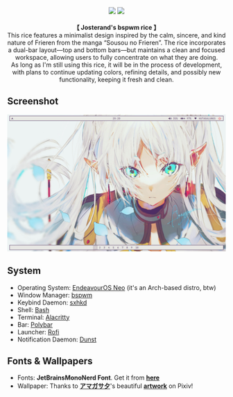 <div align="center">
  <img src="https://img.shields.io/github/repo-size/josterand/frieren?color=E8E8E4&labelColor=513663&style=for-the-badge">
  <img src="https://img.shields.io/badge/bspwm-E8E8E4?&logo=bspwm&labelColor=513663&logoColor=E8E8E4&style=for-the-badge">
</div>

<div align="center">
  <br><b>【 Josterand's bspwm rice 】</b><br>
  This rice features a minimalist design inspired by the calm, sincere, and kind nature of Frieren from the manga “Sousou no Frieren”. The rice incorporates a dual-bar layout—top and bottom bars—but maintains a clean and focused workspace, allowing users to fully concentrate on what they are doing.
</div>

<div align="center">
  As long as I'm still using this rice, it will be in the process of development, with plans to continue updating colors, refining details, and possibly new functionality, keeping it fresh and clean.
</div>

## Screenshot
<img src=".github/assets/screenshot.png">

## System
- Operating System: [EndeavourOS Neo](https://endeavouros.com/) (it's an Arch-based distro, btw)
- Window Manager: [bspwm](https://github.com/baskerville/bspwm)
- Keybind Daemon: [sxhkd](https://github.com/baskerville/sxhkd)
- Shell: [Bash](https://www.gnu.org/software/bash/)
- Terminal: [Alacritty](https://github.com/alacritty/alacritty)
- Bar: [Polybar](https://github.com/polybar/polybar)
- Launcher: [Rofi](https://github.com/davatorium/rofi)
- Notification Daemon: [Dunst](https://github.com/dunst-project/dunst)

## Fonts & Wallpapers
- Fonts: **JetBrainsMonoNerd Font**. Get it from [**here**](https://github.com/ryanoasis/nerd-fonts/releases/download/v3.2.1/JetBrainsMono.zip)
- Wallpaper: Thanks to [**アマガサ夕**](https://www.pixiv.net/en/users/103396341)'s beautiful [**artwork**](https://www.pixiv.net/en/artworks/116085885) on Pixiv!